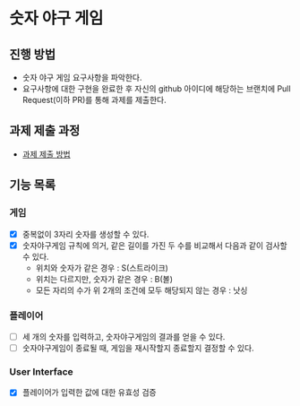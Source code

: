 # 숫자 야구 게임
## 진행 방법
* 숫자 야구 게임 요구사항을 파악한다.
* 요구사항에 대한 구현을 완료한 후 자신의 github 아이디에 해당하는 브랜치에 Pull Request(이하 PR)를 통해 과제를 제출한다.

## 과제 제출 과정
* [과제 제출 방법](https://github.com/next-step/nextstep-docs/tree/master/precourse)


## 기능 목록

### 게임
- [x] 중복없이 3자리 숫자를 생성할 수 있다.
- [x] 숫자야구게임 규칙에 의거, 같은 길이를 가진 두 수를 비교해서 다음과 같이 검사할 수 있다.
    - 위치와 숫자가 같은 경우 : S(스트라이크)
    - 위치는 다르지만, 숫자가 같은 경우 : B(볼)
    - 모든 자리의 수가 위 2개의 조건에 모두 해당되지 않는 경우 : 낫싱
    
### 플레이어
- [ ] 세 개의 숫자를 입력하고, 숫자야구게임의 결과를 얻을 수 있다.
- [ ] 숫자야구게임이 종료될 때, 게임을 재시작할지 종료할지 결정할 수 있다.

### User Interface
- [x] 플레이어가 입력한 값에 대한 유효성 검증




      
      